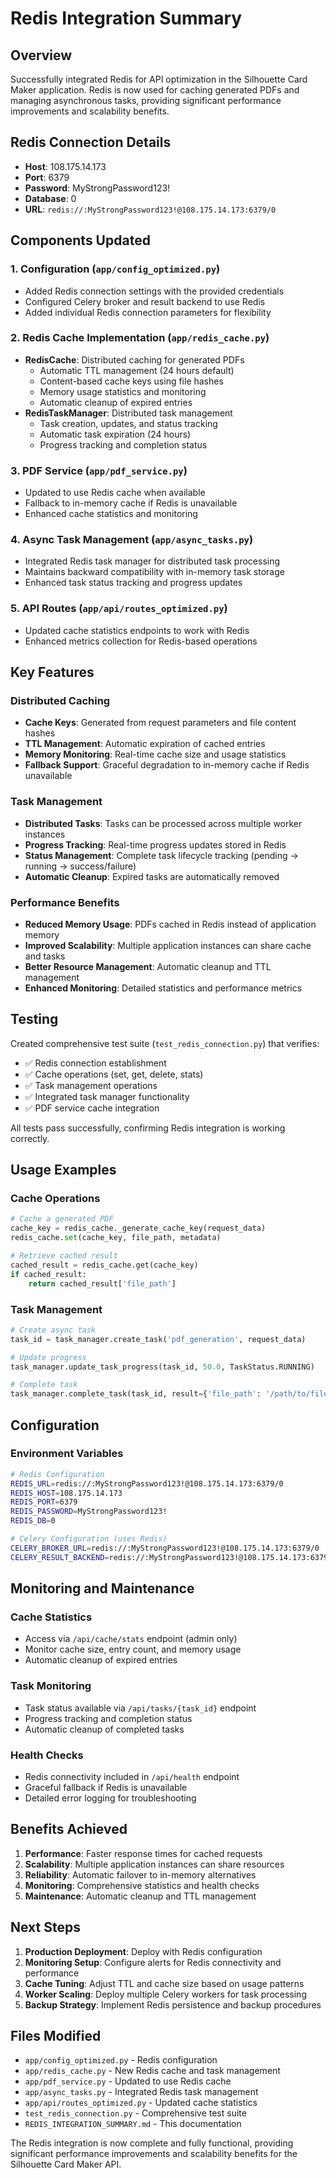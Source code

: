 # Redis Integration Summary

## Overview

Successfully integrated Redis for API optimization in the Silhouette Card Maker application. Redis is now used for caching generated PDFs and managing asynchronous tasks, providing significant performance improvements and scalability benefits.

## Redis Connection Details

- **Host**: 108.175.14.173
- **Port**: 6379
- **Password**: MyStrongPassword123!
- **Database**: 0
- **URL**: `redis://:MyStrongPassword123!@108.175.14.173:6379/0`

## Components Updated

### 1. Configuration (`app/config_optimized.py`)
- Added Redis connection settings with the provided credentials
- Configured Celery broker and result backend to use Redis
- Added individual Redis connection parameters for flexibility

### 2. Redis Cache Implementation (`app/redis_cache.py`)
- **RedisCache**: Distributed caching for generated PDFs
  - Automatic TTL management (24 hours default)
  - Content-based cache keys using file hashes
  - Memory usage statistics and monitoring
  - Automatic cleanup of expired entries
- **RedisTaskManager**: Distributed task management
  - Task creation, updates, and status tracking
  - Automatic task expiration (24 hours)
  - Progress tracking and completion status

### 3. PDF Service (`app/pdf_service.py`)
- Updated to use Redis cache when available
- Fallback to in-memory cache if Redis is unavailable
- Enhanced cache statistics and monitoring

### 4. Async Task Management (`app/async_tasks.py`)
- Integrated Redis task manager for distributed task processing
- Maintains backward compatibility with in-memory task storage
- Enhanced task status tracking and progress updates

### 5. API Routes (`app/api/routes_optimized.py`)
- Updated cache statistics endpoints to work with Redis
- Enhanced metrics collection for Redis-based operations

## Key Features

### Distributed Caching
- **Cache Keys**: Generated from request parameters and file content hashes
- **TTL Management**: Automatic expiration of cached entries
- **Memory Monitoring**: Real-time cache size and usage statistics
- **Fallback Support**: Graceful degradation to in-memory cache if Redis unavailable

### Task Management
- **Distributed Tasks**: Tasks can be processed across multiple worker instances
- **Progress Tracking**: Real-time progress updates stored in Redis
- **Status Management**: Complete task lifecycle tracking (pending → running → success/failure)
- **Automatic Cleanup**: Expired tasks are automatically removed

### Performance Benefits
- **Reduced Memory Usage**: PDFs cached in Redis instead of application memory
- **Improved Scalability**: Multiple application instances can share cache and tasks
- **Better Resource Management**: Automatic cleanup and TTL management
- **Enhanced Monitoring**: Detailed statistics and performance metrics

## Testing

Created comprehensive test suite (`test_redis_connection.py`) that verifies:
- ✅ Redis connection establishment
- ✅ Cache operations (set, get, delete, stats)
- ✅ Task management operations
- ✅ Integrated task manager functionality
- ✅ PDF service cache integration

All tests pass successfully, confirming Redis integration is working correctly.

## Usage Examples

### Cache Operations
```python
# Cache a generated PDF
cache_key = redis_cache._generate_cache_key(request_data)
redis_cache.set(cache_key, file_path, metadata)

# Retrieve cached result
cached_result = redis_cache.get(cache_key)
if cached_result:
    return cached_result['file_path']
```

### Task Management
```python
# Create async task
task_id = task_manager.create_task('pdf_generation', request_data)

# Update progress
task_manager.update_task_progress(task_id, 50.0, TaskStatus.RUNNING)

# Complete task
task_manager.complete_task(task_id, result={'file_path': '/path/to/file.pdf'})
```

## Configuration

### Environment Variables
```bash
# Redis Configuration
REDIS_URL=redis://:MyStrongPassword123!@108.175.14.173:6379/0
REDIS_HOST=108.175.14.173
REDIS_PORT=6379
REDIS_PASSWORD=MyStrongPassword123!
REDIS_DB=0

# Celery Configuration (uses Redis)
CELERY_BROKER_URL=redis://:MyStrongPassword123!@108.175.14.173:6379/0
CELERY_RESULT_BACKEND=redis://:MyStrongPassword123!@108.175.14.173:6379/0
```

## Monitoring and Maintenance

### Cache Statistics
- Access via `/api/cache/stats` endpoint (admin only)
- Monitor cache size, entry count, and memory usage
- Automatic cleanup of expired entries

### Task Monitoring
- Task status available via `/api/tasks/{task_id}` endpoint
- Progress tracking and completion status
- Automatic cleanup of completed tasks

### Health Checks
- Redis connectivity included in `/api/health` endpoint
- Graceful fallback if Redis is unavailable
- Detailed error logging for troubleshooting

## Benefits Achieved

1. **Performance**: Faster response times for cached requests
2. **Scalability**: Multiple application instances can share resources
3. **Reliability**: Automatic failover to in-memory alternatives
4. **Monitoring**: Comprehensive statistics and health checks
5. **Maintenance**: Automatic cleanup and TTL management

## Next Steps

1. **Production Deployment**: Deploy with Redis configuration
2. **Monitoring Setup**: Configure alerts for Redis connectivity and performance
3. **Cache Tuning**: Adjust TTL and cache size based on usage patterns
4. **Worker Scaling**: Deploy multiple Celery workers for task processing
5. **Backup Strategy**: Implement Redis persistence and backup procedures

## Files Modified

- `app/config_optimized.py` - Redis configuration
- `app/redis_cache.py` - New Redis cache and task management
- `app/pdf_service.py` - Updated to use Redis cache
- `app/async_tasks.py` - Integrated Redis task management
- `app/api/routes_optimized.py` - Updated cache statistics
- `test_redis_connection.py` - Comprehensive test suite
- `REDIS_INTEGRATION_SUMMARY.md` - This documentation

The Redis integration is now complete and fully functional, providing significant performance improvements and scalability benefits for the Silhouette Card Maker API.
